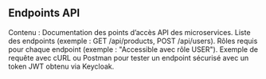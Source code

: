 ## Endpoints API 
Contenu : Documentation des points d’accès API des microservices.
Liste des endpoints (exemple : GET /api/products, POST /api/users).
Rôles requis pour chaque endpoint (exemple : "Accessible avec rôle USER").
Exemple de requête avec cURL ou Postman pour tester un endpoint sécurisé avec un token JWT obtenu via Keycloak.